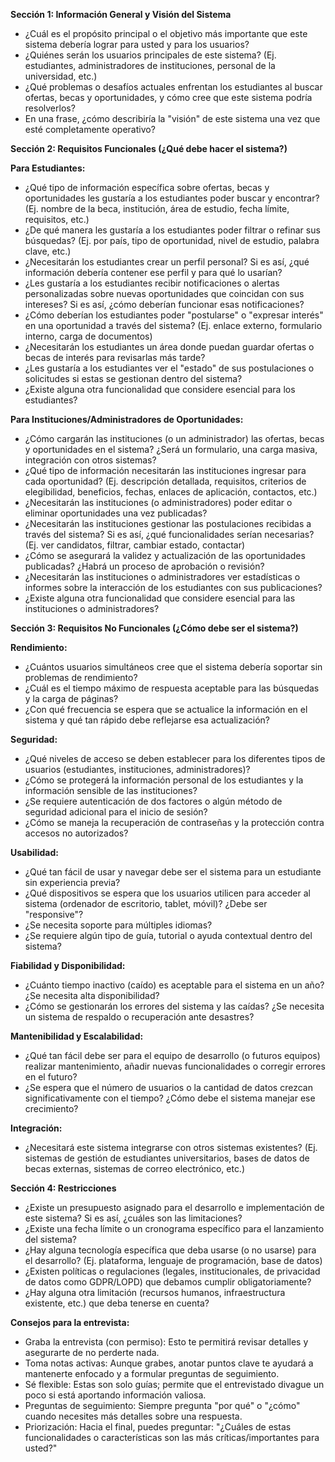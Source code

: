 **Sección 1: Información General y Visión del Sistema**

- ¿Cuál es el propósito principal o el objetivo más importante que este sistema debería lograr para usted y para los usuarios?  
- ¿Quiénes serán los usuarios principales de este sistema? (Ej. estudiantes, administradores de instituciones, personal de la universidad, etc.)  
- ¿Qué problemas o desafíos actuales enfrentan los estudiantes al buscar ofertas, becas y oportunidades, y cómo cree que este sistema podría resolverlos?  
- En una frase, ¿cómo describiría la "visión" de este sistema una vez que esté completamente operativo?

**Sección 2: Requisitos Funcionales (¿Qué debe hacer el sistema?)**

**Para Estudiantes:**

- ¿Qué tipo de información específica sobre ofertas, becas y oportunidades les gustaría a los estudiantes poder buscar y encontrar? (Ej. nombre de la beca, institución, área de estudio, fecha límite, requisitos, etc.)  
- ¿De qué manera les gustaría a los estudiantes poder filtrar o refinar sus búsquedas? (Ej. por país, tipo de oportunidad, nivel de estudio, palabra clave, etc.)  
- ¿Necesitarán los estudiantes crear un perfil personal? Si es así, ¿qué información debería contener ese perfil y para qué lo usarían?  
- ¿Les gustaría a los estudiantes recibir notificaciones o alertas personalizadas sobre nuevas oportunidades que coincidan con sus intereses? Si es así, ¿cómo deberían funcionar esas notificaciones?  
- ¿Cómo deberían los estudiantes poder "postularse" o "expresar interés" en una oportunidad a través del sistema? (Ej. enlace externo, formulario interno, carga de documentos)  
- ¿Necesitarán los estudiantes un área donde puedan guardar ofertas o becas de interés para revisarlas más tarde?  
- ¿Les gustaría a los estudiantes ver el "estado" de sus postulaciones o solicitudes si estas se gestionan dentro del sistema?  
- ¿Existe alguna otra funcionalidad que considere esencial para los estudiantes?

**Para Instituciones/Administradores de Oportunidades:**

- ¿Cómo cargarán las instituciones (o un administrador) las ofertas, becas y oportunidades en el sistema? ¿Será un formulario, una carga masiva, integración con otros sistemas?  
- ¿Qué tipo de información necesitarán las instituciones ingresar para cada oportunidad? (Ej. descripción detallada, requisitos, criterios de elegibilidad, beneficios, fechas, enlaces de aplicación, contactos, etc.)  
- ¿Necesitarán las instituciones (o administradores) poder editar o eliminar oportunidades una vez publicadas?  
- ¿Necesitarán las instituciones gestionar las postulaciones recibidas a través del sistema? Si es así, ¿qué funcionalidades serían necesarias? (Ej. ver candidatos, filtrar, cambiar estado, contactar)   
- ¿Cómo se asegurará la validez y actualización de las oportunidades publicadas? ¿Habrá un proceso de aprobación o revisión?  
- ¿Necesitarán las instituciones o administradores ver estadísticas o informes sobre la interacción de los estudiantes con sus publicaciones?  
- ¿Existe alguna otra funcionalidad que considere esencial para las instituciones o administradores?

**Sección 3: Requisitos No Funcionales (¿Cómo debe ser el sistema?)**

**Rendimiento:**

- ¿Cuántos usuarios simultáneos cree que el sistema debería soportar sin problemas de rendimiento?  
- ¿Cuál es el tiempo máximo de respuesta aceptable para las búsquedas y la carga de páginas?  
- ¿Con qué frecuencia se espera que se actualice la información en el sistema y qué tan rápido debe reflejarse esa actualización?

**Seguridad:**

- ¿Qué niveles de acceso se deben establecer para los diferentes tipos de usuarios (estudiantes, instituciones, administradores)?  
- ¿Cómo se protegerá la información personal de los estudiantes y la información sensible de las instituciones?  
- ¿Se requiere autenticación de dos factores o algún método de seguridad adicional para el inicio de sesión?  
- ¿Cómo se maneja la recuperación de contraseñas y la protección contra accesos no autorizados?

**Usabilidad:**

- ¿Qué tan fácil de usar y navegar debe ser el sistema para un estudiante sin experiencia previa?  
- ¿Qué dispositivos se espera que los usuarios utilicen para acceder al sistema (ordenador de escritorio, tablet, móvil)? ¿Debe ser "responsive"?  
- ¿Se necesita soporte para múltiples idiomas?  
- ¿Se requiere algún tipo de guía, tutorial o ayuda contextual dentro del sistema?

**Fiabilidad y Disponibilidad:**

- ¿Cuánto tiempo inactivo (caído) es aceptable para el sistema en un año? ¿Se necesita alta disponibilidad?  
- ¿Cómo se gestionarán los errores del sistema y las caídas? ¿Se necesita un sistema de respaldo o recuperación ante desastres?

**Mantenibilidad y Escalabilidad:**

- ¿Qué tan fácil debe ser para el equipo de desarrollo (o futuros equipos) realizar mantenimiento, añadir nuevas funcionalidades o corregir errores en el futuro?  
- ¿Se espera que el número de usuarios o la cantidad de datos crezcan significativamente con el tiempo? ¿Cómo debe el sistema manejar ese crecimiento?

**Integración:**

- ¿Necesitará este sistema integrarse con otros sistemas existentes? (Ej. sistemas de gestión de estudiantes universitarios, bases de datos de becas externas, sistemas de correo electrónico, etc.)

**Sección 4: Restricciones**

- ¿Existe un presupuesto asignado para el desarrollo e implementación de este sistema? Si es así, ¿cuáles son las limitaciones?  
- ¿Existe una fecha límite o un cronograma específico para el lanzamiento del sistema?  
- ¿Hay alguna tecnología específica que deba usarse (o no usarse) para el desarrollo? (Ej. plataforma, lenguaje de programación, base de datos)  
- ¿Existen políticas o regulaciones (legales, institucionales, de privacidad de datos como GDPR/LOPD) que debamos cumplir obligatoriamente?  
- ¿Hay alguna otra limitación (recursos humanos, infraestructura existente, etc.) que deba tenerse en cuenta?

**Consejos para la entrevista:**

- Graba la entrevista (con permiso): Esto te permitirá revisar detalles y asegurarte de no perderte nada.  
- Toma notas activas: Aunque grabes, anotar puntos clave te ayudará a mantenerte enfocado y a formular preguntas de seguimiento.  
- Sé flexible: Estas son solo guías; permite que el entrevistado divague un poco si está aportando información valiosa.  
- Preguntas de seguimiento: Siempre pregunta "por qué" o "¿cómo" cuando necesites más detalles sobre una respuesta.  
- Priorización: Hacia el final, puedes preguntar: "¿Cuáles de estas funcionalidades o características son las más críticas/importantes para usted?"

